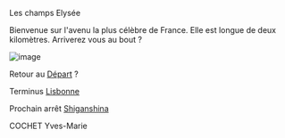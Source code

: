 Les champs Elysée

Bienvenue sur l'avenu la plus célèbre de France. Elle est longue de deux kilomètres. Arriverez vous au bout ?

![image](https://user-images.githubusercontent.com/115085398/196276083-a6b5a262-8c2e-44f3-a1d4-a964bbc46d1b.png)


Retour au [Départ](https://github.com/Doothrat/TP2-Labyrinthe/blob/main/README.md) ?

 Terminus [Lisbonne](https://github.com/Doothrat/TP2-Labyrinthe/blob/main/lisbonne.md)

Prochain arrêt [Shiganshina](https://github.com/Doothrat/TP2-Labyrinthe/blob/main/shiganshina.md)

COCHET Yves-Marie
